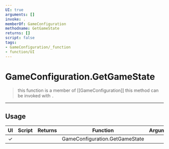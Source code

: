 ```yaml
---
UI: true
arguments: []
invoke: .
memberOf: GameConfiguration
methodname: GetGameState
returns: []
script: false
tags:
- GameConfiguration/_function
- function/UI
---
```

# GameConfiguration.GetGameState
> this function is a member of [[GameConfiguration]]
> this method can be invoked with `.`
-----
## Usage
|  UI | Script | Returns | Function | Arguments |
|:---:|:------:|-------:|:--------:|:---------|
|✓| ||GameConfiguration.GetGameState||
